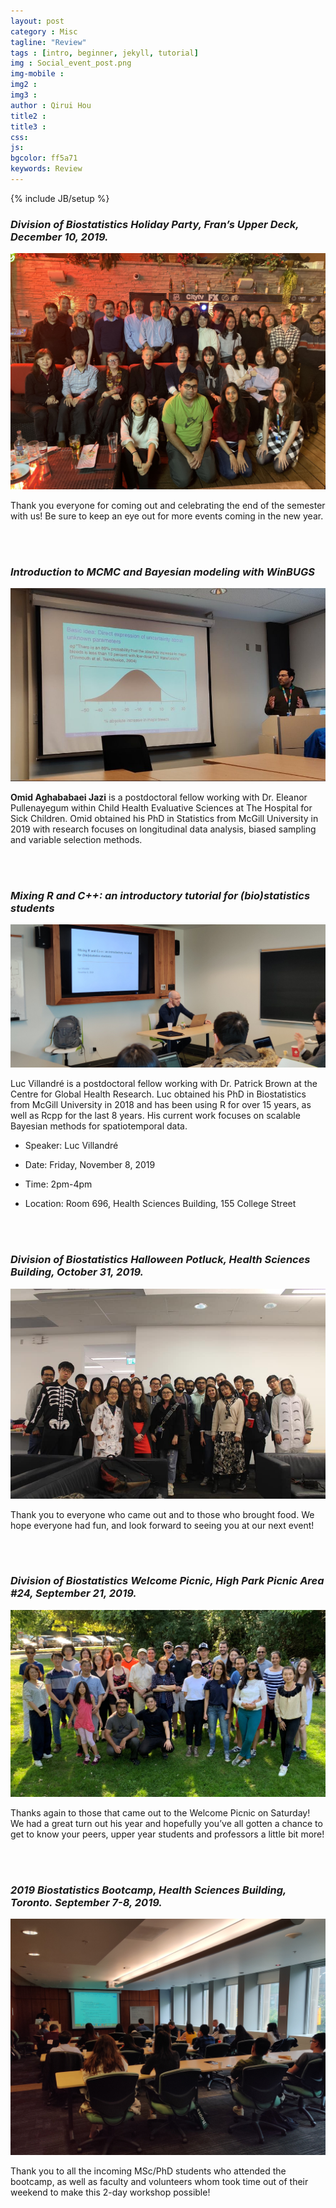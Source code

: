 ```yaml
---
layout: post
category : Misc
tagline: "Review"
tags : [intro, beginner, jekyll, tutorial]
img : Social_event_post.png
img-mobile :
img2 :
img3 :
author : Qirui Hou
title2 :
title3 :
css:
js:
bgcolor: ff5a71
keywords: Review
---
```


{% include JB/setup %}

### _**Division of Biostatistics Holiday Party, Fran’s Upper Deck, December 10, 2019.**_

![holiday_party](/assets/images/post/2019holiday_party.jpg)

Thank you everyone for coming out and celebrating the end of the semester with us! Be sure to keep an eye out for more events coming in the new year.

<br/>

<br/>

### _**Introduction to MCMC and Bayesian modeling with WinBUGS**_

![omid](/assets/images/post/omid-e1576444687761.jpg)

**Omid Aghababaei Jazi** is a postdoctoral fellow working with Dr. Eleanor Pullenayegum within Child Health Evaluative Sciences at The Hospital for Sick Children. Omid obtained his PhD in Statistics from McGill University in 2019 with research focuses on longitudinal data analysis, biased sampling and variable selection methods.

<br/>

<br/>

### _**Mixing R and C++: an introductory tutorial for (bio)statistics students**_

![Luc Vill](/assets/images/post/luc1.jpg)

Luc Villandré is a postdoctoral fellow working with Dr. Patrick Brown at the Centre for Global Health Research. Luc obtained his PhD in Biostatistics from McGill University in 2018 and has been using R for over 15 years, as well as Rcpp for the last 8 years. His current work focuses on scalable Bayesian methods for spatiotemporal data.

 - Speaker: Luc Villandré

 - Date: Friday, November 8, 2019

 - Time: 2pm-4pm

 - Location: Room 696, Health Sciences Building, 155 College Street


<br/>

<br/>

### _**Division of Biostatistics Halloween Potluck, Health Sciences Building, October 31, 2019.**_

![Halloween2109](/assets/images/post/2019halloween.jpg)

Thank you to everyone who came out and to those who brought food. We hope everyone had fun, and look forward to seeing you at our next event!

<br/>

<br/>

### _**Division of Biostatistics Welcome Picnic, High Park Picnic Area #24, September 21, 2019.**_

![Welcome_picnic](/assets/images/post/2019Welcome_Picnic.jpg)

Thanks again to those that came out to the Welcome Picnic on Saturday! We had a great turn out his year and hopefully you’ve all gotten a chance to get to know your peers, upper year students and professors a little bit more!

<br/>

<br/>

### _**2019 Biostatistics Bootcamp, Health Sciences Building, Toronto. September 7-8, 2019.**_

![2019bootcamp](/assets/images/post/2019bootcamp.jpg)

Thank you to all the incoming MSc/PhD students who attended the bootcamp, as well as faculty and volunteers whom took time out of their weekend to make this 2-day workshop possible!
